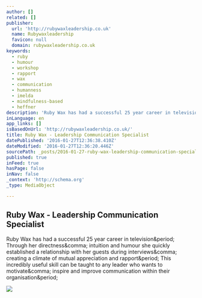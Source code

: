 ```yaml
---
author: []
related: []
publisher:
  url: 'http://rubywaxleadership.co.uk'
  name: Rubywaxleadership
  favicon: null
  domain: rubywaxleadership.co.uk
keywords:
  - ruby
  - humour
  - workshop
  - rapport
  - wax
  - communication
  - humanness
  - imelda
  - mindfulness-based
  - heffner
description: 'Ruby Wax has had a successful 25 year career in television. Through her directness, intuition and humour she quickly established a relationship with her guests during interviews, creating a climate of mutual appreciation and rapport. This incredibly useful skill can be taught to any leader who wants to motivate, inspire and improve communication within their organisation.'
inLanguage: en
app_links: []
isBasedOnUrl: 'http://rubywaxleadership.co.uk/'
title: Ruby Wax - Leadership Communication Specialist
datePublished: '2016-01-27T12:36:38.410Z'
dateModified: '2016-01-27T12:36:20.446Z'
sourcePath: _posts/2016-01-27-ruby-wax-leadership-communication-specialist.md
published: true
inFeed: true
hasPage: false
inNav: false
_context: 'http://schema.org'
_type: MediaObject

---
```

<article style=""><h1>Ruby Wax - Leadership Communication Specialist</h1><p>Ruby Wax has had a successful 25 year career in television&amp;period; Through her directness&amp;comma; intuition and humour she quickly established a relationship with her guests during interviews&amp;comma; creating a climate of mutual appreciation and rapport&amp;period; This incredibly useful skill can be taught to any leader who wants to motivate&amp;comma; inspire and improve communication within their organisation&amp;period;</p><img src="http://rubywaxleadership.co.uk/web1/wp-content/uploads/2012/11/Ruby_Wax_Ted.png" /></article>